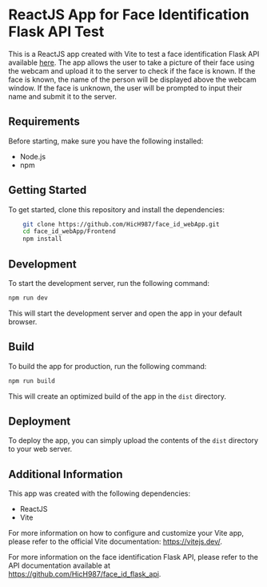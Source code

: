 

# ReactJS App for Face Identification Flask API Test

This is a ReactJS app created with Vite to test a face identification Flask API available [here](https://github.com/HicH987/face_id_flask_api). The app allows the user to take a picture of their face using the webcam and upload it to the server to check if the face is known. If the face is known, the name of the person will be displayed above the webcam window. If the face is unknown, the user will be prompted to input their name and submit it to the server.

## Requirements

Before starting, make sure you have the following installed:

- Node.js
- npm

## Getting Started

To get started, clone this repository and install the dependencies:

```bash
    git clone https://github.com/HicH987/face_id_webApp.git
    cd face_id_webApp/Frontend
    npm install
```


## Development

To start the development server, run the following command:

```bash
npm run dev
```

This will start the development server and open the app in your default browser.

## Build

To build the app for production, run the following command:

```bash
npm run build
```

This will create an optimized build of the app in the `dist` directory.

## Deployment

To deploy the app, you can simply upload the contents of the `dist` directory to your web server.

## Additional Information

This app was created with the following dependencies:

- ReactJS
- Vite 

For more information on how to configure and customize your Vite app, please refer to the official Vite documentation: https://vitejs.dev/.

For more information on the face identification Flask API, please refer to the API documentation available at https://github.com/HicH987/face_id_flask_api.